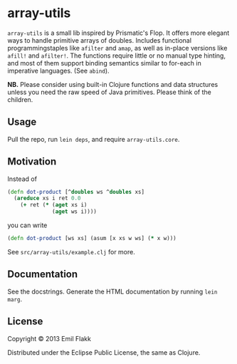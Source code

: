 # array-utils

`array-utils` is a small lib inspired by Prismatic's Flop. It offers
more elegant ways to handle primitive arrays of doubles. Includes
functional programmingstaples like `afilter` and `amap`, as well as
in-place versions like `afill!` and `afilter!`. The functions require
little or no manual type hinting, and most of them support binding
semantics similar to for-each in imperative languages. (See `abind`).

**NB.** Please consider using built-in Clojure functions and data
structures unless you need the raw speed of Java primitives. Please
think of the children.

## Usage

Pull the repo, run `lein deps`, and require `array-utils.core`. 

## Motivation

Instead of 

```clojure
(defn dot-product [^doubles ws ^doubles xs]
  (areduce xs i ret 0.0
    (+ ret (* (aget xs i)
              (aget ws i))))
```

you can write

```clojure
(defn dot-product [ws xs] (asum [x xs w ws] (* x w)))
```

See `src/array-utils/example.clj` for more.

## Documentation

See the docstrings. Generate the HTML documentation by running `lein marg`.

## License

Copyright © 2013 Emil Flakk

Distributed under the Eclipse Public License, the same as Clojure.

